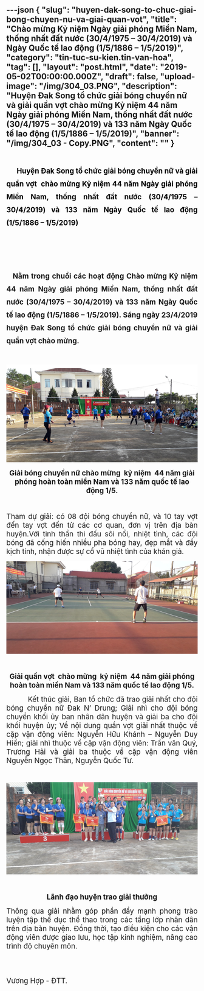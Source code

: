---json
{
    "slug": "huyen-dak-song-to-chuc-giai-bong-chuyen-nu-va-giai-quan-vot",
    "title": "Chào mừng Kỷ niệm Ngày giải phóng Miền Nam, thống nhất đất nước (30/4/1975 – 30/4/2019) và Ngày Quốc tế lao động (1/5/1886 – 1/5/2019)",
    "category": "tin-tuc-su-kien.tin-van-hoa",
    "tag": [],
    "layout": "post.html",
    "date": "2019-05-02T00:00:00.000Z",
    "draft": false,
    "upload-image": "/img/304_03.PNG",
    "description": "Huyện Đak Song tổ chức giải bóng chuyền nữ và giải quần vợt  chào mừng Kỷ niệm 44 năm Ngày giải phóng Miền Nam, thống nhất đất nước (30/4/1975 – 30/4/2019) và 133 năm Ngày Quốc tế lao động (1/5/1886 – 1/5/2019)",
    "banner": "/img/304_03 - Copy.PNG",
    "__content__": ""
}
---
<h1 style="text-align:justify"><span style="font-size:14.0pt">&nbsp; &nbsp; &nbsp;<span style="color:#000000"> Huyện Đak Song tổ chức giải b&oacute;ng chuyền nữ v&agrave; giải quần vợt&nbsp; </span></span><span style="color:#000000"><span style="font-size:14.0pt">ch&agrave;o mừng Kỷ niệm 44 năm Ng&agrave;y giải ph&oacute;ng Miền Nam, thống nhất đất nước (30/4/1975 &ndash; 30/4/2019) v&agrave; 133 năm Ng&agrave;y Quốc tế lao động (1/5/1886 &ndash; 1/5/2019)</span></span></h1>

<p style="text-align:center">&nbsp;</p>

<p style="text-align:center">&nbsp;</p>

<h1 style="text-align:justify">&nbsp; <span style="font-size:14.0pt">Nằm trong chuổi c&aacute;c hoạt động </span><span style="font-size:14.0pt">Ch&agrave;o mừng Kỷ niệm 44 năm Ng&agrave;y giải ph&oacute;ng Miền Nam, thống nhất đất nước (30/4/1975 &ndash; 30/4/2019) v&agrave; 133 năm Ng&agrave;y Quốc tế lao động (1/5/1886 &ndash; 1/5/2019)</span><span style="font-size:14.0pt">. S&aacute;ng ng&agrave;y 23/4/2019 huyện Đak Song tổ chức giải b&oacute;ng chuyền nữ v&agrave; giải quần vợt ch&agrave;o mừng.</span></h1>

<p>&nbsp;</p>

<p><img alt="" src="/img/304_01.PNG" /></p>

<p style="text-align:center"><strong><span style="font-size:14.0pt">Giải b&oacute;ng chuyền nữ ch&agrave;o mừng&nbsp; kỷ niệm&nbsp; 44 năm giải ph&oacute;ng ho&agrave;n to&agrave;n miền Nam v&agrave; 133 năm quốc tế lao động 1/5.</span></strong></p>

<p style="text-align:center">&nbsp;</p>

<p style="text-align:justify"><span style="font-size:14.0pt">Tham dự giải: c&oacute; 08 đội b&oacute;ng chuyền nữ, v&agrave; 10 tay vợt đến tay vợt đến từ c&aacute;c cơ quan, đơn vị tr&ecirc;n địa b&agrave;n huyện.Với tinh thần thi đấu s&ocirc;i nổi, nhiệt t&igrave;nh, c&aacute;c đội b&oacute;ng đ&atilde; cống hiến nhiều pha b&oacute;ng hay, đẹp mắt v&agrave; đầy kịch t&iacute;nh, nhận được sự cổ vũ nhiệt t&igrave;nh của kh&aacute;n giả.</span></p>

<p><img alt="" src="/img/304_02.PNG" /></p>

<p>&nbsp;</p>

<p style="text-align:center"><strong><span style="font-size:14.0pt">Giải quần vợt&nbsp; ch&agrave;o mừng&nbsp; kỷ niệm&nbsp; 44 năm giải ph&oacute;ng ho&agrave;n to&agrave;n miền Nam v&agrave; 133 năm quốc tế lao động 1/5.</span></strong></p>

<p style="text-align:justify"><span style="font-size:14.0pt">&nbsp;&nbsp;&nbsp;&nbsp;&nbsp;&nbsp;&nbsp;&nbsp;&nbsp; Kết th&uacute;c giải, Ban tổ chức đ&atilde; trao giải nhất cho đội b&oacute;ng chuyền nữ Đak N&rsquo; Drung; Giải nh&igrave; cho đội b&oacute;ng chuyền khối ủy ban nh&acirc;n d&acirc;n huyện v&agrave; giải ba cho đội khối huyện ủy; Về nội dung quần vợt giải nhất thuộc về cặp vận động vi&ecirc;n: Nguyễn Hữu Kh&aacute;nh &ndash; Nguyễn Duy Hiển; giải nh&igrave; thuộc về cặp vận động vi&ecirc;n: Trần văn Qu&yacute;, Trương Hải v&agrave; giải ba thuộc về cặp vận động vi&ecirc;n Nguyễn Ngọc Th&acirc;n, Nguyễn Quốc Tư.</span></p>

<p style="text-align:justify">&nbsp;</p>

<p style="text-align:justify"><img alt="" src="/img/304_03.PNG" /></p>

<p style="text-align:justify">&nbsp;</p>

<p style="text-align:center"><strong><span style="font-size:14.0pt">L&atilde;nh đạo huyện trao giải thưởng</span></strong></p>

<p style="text-align:justify"><span style="font-size:14.0pt">Th&ocirc;ng qua giải nhằm g&oacute;p phần đẩy mạnh phong tr&agrave;o luyện tập thể dục thể thao trong c&aacute;c tầng lớp nh&acirc;n d&acirc;n tr&ecirc;n địa b&agrave;n huyện. Đồng thời, tạo điều kiện cho c&aacute;c vận động vi&ecirc;n được giao lưu, học tập kinh nghiệm, n&acirc;ng cao tr&igrave;nh độ chuy&ecirc;n m&ocirc;n.</span></p>

<p style="text-align:justify">&nbsp;&nbsp;&nbsp;&nbsp;&nbsp;&nbsp;&nbsp;&nbsp;&nbsp;&nbsp;&nbsp;&nbsp;&nbsp;&nbsp;&nbsp;&nbsp;&nbsp;&nbsp;&nbsp;&nbsp;&nbsp;&nbsp;&nbsp;&nbsp;&nbsp;&nbsp;&nbsp;&nbsp;&nbsp;&nbsp;&nbsp;&nbsp;&nbsp;&nbsp;&nbsp;&nbsp;&nbsp;&nbsp;&nbsp;&nbsp;&nbsp;&nbsp;&nbsp;&nbsp;&nbsp;&nbsp;&nbsp;&nbsp;&nbsp;&nbsp;&nbsp;&nbsp;&nbsp;&nbsp;&nbsp;&nbsp;&nbsp;&nbsp;&nbsp;&nbsp;&nbsp;&nbsp;&nbsp;&nbsp;&nbsp;&nbsp;&nbsp;&nbsp;&nbsp;&nbsp;&nbsp;&nbsp;&nbsp;&nbsp;&nbsp;&nbsp;&nbsp;&nbsp;&nbsp;&nbsp;&nbsp;&nbsp;&nbsp;&nbsp;&nbsp;</p>

<p style="text-align:justify"><span style="font-size:14.0pt">&nbsp;&nbsp;&nbsp;&nbsp;&nbsp;&nbsp;&nbsp;&nbsp;&nbsp;&nbsp;&nbsp;&nbsp;&nbsp;&nbsp;&nbsp;&nbsp;&nbsp;&nbsp;&nbsp;&nbsp;&nbsp;&nbsp;&nbsp;&nbsp;&nbsp;&nbsp;&nbsp;&nbsp;&nbsp;&nbsp;&nbsp;&nbsp;&nbsp;&nbsp;&nbsp;&nbsp;&nbsp;&nbsp;&nbsp;&nbsp;&nbsp;&nbsp;&nbsp;&nbsp;&nbsp;&nbsp;&nbsp;&nbsp;&nbsp;&nbsp;&nbsp;&nbsp;&nbsp;&nbsp;&nbsp;&nbsp;&nbsp;&nbsp;&nbsp;&nbsp;&nbsp;&nbsp;&nbsp;&nbsp;&nbsp;&nbsp;&nbsp;&nbsp;&nbsp;&nbsp;&nbsp;&nbsp;&nbsp;&nbsp;&nbsp;&nbsp;&nbsp;&nbsp;&nbsp;&nbsp;&nbsp;&nbsp;&nbsp;&nbsp;&nbsp; Vương Hợp - ĐTT.</span></p>
